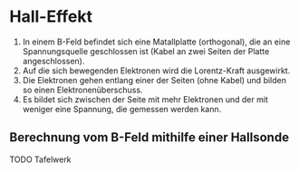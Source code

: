 # Hall-Effekt

1. In einem B-Feld befindet sich eine Matallplatte (orthogonal), die an eine Spannungsquelle geschlossen ist (Kabel an zwei Seiten der Platte angeschlossen).
2. Auf die sich bewegenden Elektronen wird die Lorentz-Kraft ausgewirkt.
3. Die Elektronen gehen entlang einer der Seiten (ohne Kabel) und bilden so einen Elektronenüberschuss.
4. Es bildet sich zwischen der Seite mit mehr Elektronen und der mit weniger eine Spannung, die gemessen werden kann.

## Berechnung vom B-Feld mithilfe einer Hallsonde

TODO Tafelwerk

